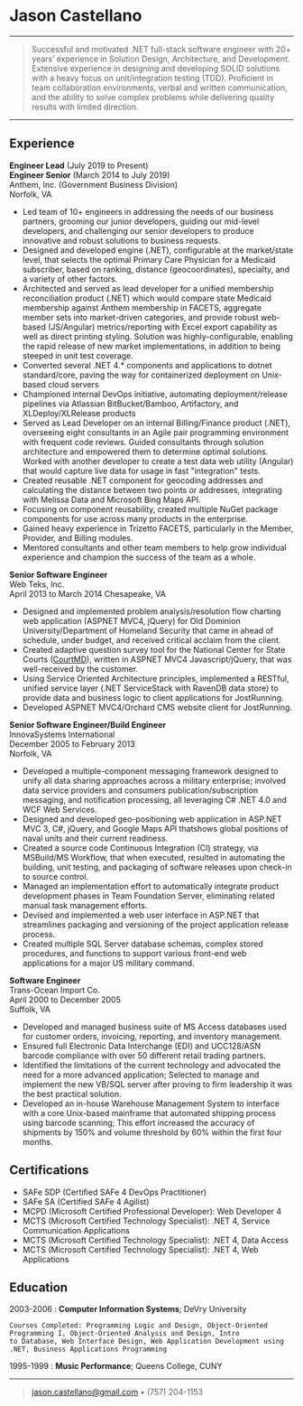 Jason Castellano
============

----

>Successful and motivated .NET full-stack software engineer with 20+ years’ experience in Solution Design, Architecture, and Development. 
Extensive experience in designing and developing SOLID solutions with a heavy focus on unit/integration testing (TDD). Proficient in team collaboration environments, verbal and written communication, and the ability to solve
complex problems while delivering quality results with limited direction.

----

Experience
----------

**Engineer Lead** (July 2019 to Present)\
**Engineer Senior** (March 2014 to July 2019)\
Anthem, Inc. (Government Business Division)\
Norfolk, VA

* Led team of 10+ engineers in addressing the needs of our business partners, grooming our junior developers, guiding our mid-level developers, and challenging our senior developers to produce innovative and robust solutions to business requests.
* Designed and developed engine (.NET), configurable at the market/state level, that selects the optimal Primary Care Physician for a Medicaid subscriber, based on ranking, distance (geocoordinates), specialty, and a variety of other factors.
* Architected and served as lead developer for a unified membership reconciliation product (.NET) which would compare state Medicaid membership against Anthem membership in FACETS, aggregate member sets into market-driven categories, and provide robust web-based (JS/Angular) metrics/reporting with Excel export capability as well as direct printing styling. Solution was highly-configurable, enabling the rapid release of new market implementations, in addition to being steeped in unit test coverage.
* Converted several .NET 4.* components and applications to dotnet standard/core, paving the way for containerized deployment on Unix-based cloud servers
* Championed internal DevOps initiative, automating deployment/release pipelines via Atlassian BitBucket/Bamboo, Artifactory, and XLDeploy/XLRelease products
* Served as Lead Developer on an internal Billing/Finance product (.NET), overseeing eight consultants in an Agile pair programming environment with frequent code reviews. Guided consultants through solution architecture and empowered them to determine optimal solutions. Worked with another developer to create a test data web utility (Angular) that would capture live data for usage in fast "integration" tests.
* Created reusable .NET component for geocoding addresses and calculating the distance between two points or addresses, integrating with Melissa Data and Microsoft Bing Maps API.
* Focusing on component reusability, created multiple NuGet package components for use across many products in the enterprise.
* Gained heavy experience in Trizetto FACETS, particularly in the Member, Provider, and Billing modules.
* Mentored consultants and other team members to help grow individual experience and champion the success of the team as a whole.

**Senior Software Engineer**\
Web Teks, Inc.\
April 2013 to March 2014
Chesapeake, VA

* Designed and implemented problem analysis/resolution flow charting web application (ASPNET MVC4, jQuery) for Old Dominion University/Department of Homeland Security that came in ahead of schedule, under budget, and received critical acclaim from the client.
* Created adaptive question survey tool for the National Center for State Courts ([CourtMD](http://courtmdv2.ncsc.org/courtmd/cmd)), written in ASPNET MVC4 Javascript/jQuery, that was well-received by the customer.
* Using Service Oriented Architecture principles, implemented a RESTful, unified service layer (.NET ServiceStack with
RavenDB data store) to provide data and business logic to client applications for JostRunning.
* Developed ASPNET MVC4/Orchard CMS website client for JostRunning.

**Senior Software Engineer/Build Engineer**\
InnovaSystems International\
December 2005 to February 2013\
Norfolk, VA

* Developed a multiple-component messaging framework designed to unify all data sharing approaches across a military enterprise; involved data service providers and consumers publication/subscription messaging, and notification processing, all leveraging C# .NET 4.0 and WCF Web Services.
* Designed and developed geo-positioning web application in ASP.NET MVC 3, C#, jQuery, and Google Maps API thatshows global positions of naval units and their current readiness.
* Created a source code Continuous Integration (CI) strategy, via MSBuild/MS Workflow, that when executed, resulted in automating the building, unit testing, and packaging of software releases upon check-in to source control.
* Managed an implementation effort to automatically integrate product development phases in Team Foundation Server, eliminating related manual task management efforts.
* Devised and implemented a web user interface in ASP.NET that streamlines packaging and versioning of the project application release process.
* Created multiple SQL Server database schemas, complex stored procedures, and functions to support various front-end web applications for a major US military command.

**Software Engineer**\
Trans-Ocean Import Co.\
April 2000 to December 2005\
Suffolk, VA

* Developed and managed business suite of MS Access databases used for customer orders, invoicing, reporting, and
inventory management.
* Ensured full Electronic Data Interchange (EDI) and UCC128/ASN barcode compliance with over 50 different retail trading
partners.
* Identified the limitations of the current technology and advocated the need for a more advanced application; Selected to
manage and implement the new VB/SQL server after proving to firm leadership it was the best practical solution.
* Developed an in-house Warehouse Management System to interface with a core Unix-based mainframe that automated
shipping process using barcode scanning; This effort increased the accuracy of shipments by 150% and volume threshold
by 60% within the first four months.

Certifications
---------
* SAFe SDP (Certified SAFe 4 DevOps Practitioner)
* SAFe SA (Certified SAFe 4 Agilist)
* MCPD (Microsoft Certified Professional Developer): Web Developer 4
* MCTS (Microsoft Certified Technology Specialist): .NET 4, Service Communication Applications
* MCTS (Microsoft Certified Technology Specialist): .NET 4, Data Access
* MCTS (Microsoft Certified Technology Specialist): .NET 4, Web Applications

Education
---------

2003-2006
:   **Computer Information Systems**; DeVry University

    Courses Completed: Programming Logic and Design, Object-Oriented Programming I, Object-Oriented Analysis and Design, Intro
    to Database, Web Interface Design, Web Application Development using .NET, Business Applications Programming

1995-1999
:   **Music Performance**; Queens College, CUNY

----

> <jason.castellano@gmail.com> • (757) 204-1153